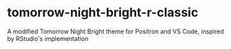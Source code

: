# tomorrow-night-bright-r-classic
A modified Tomorrow Night Bright theme for Positron and VS Code, inspired by RStudio's implementation

